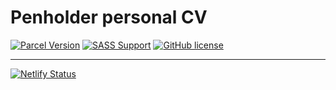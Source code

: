 # Penholder personal CV

[![Parcel Version](https://img.shields.io/static/v1.svg?label=Parcel&message=v.%201.12&color=21374b)](https://parceljs.org/)
[![SASS Support](https://img.shields.io/static/v1.svg?label=SASS&message=support&color=d06397)](https://sass-lang.com/)
[![GitHub license](https://img.shields.io/static/v1.svg?label=License&message=MIT&color=blue)](https://github.com/penhold3r/parcel-starter-boilerplate/blob/master/LICENSE)

---

[![Netlify Status](https://api.netlify.com/api/v1/badges/06ce3103-fb3b-489a-b924-99b028c5637c/deploy-status)](https://app.netlify.com/sites/nicolasregules/deploys)
